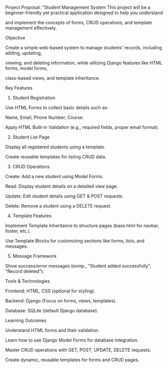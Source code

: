 Project Proposal: "Student Management System
This project will be a beginner-friendly yet practical application designed to help you understand

and implement the concepts of forms, CRUD operations, and template management effectively.

Objective

Create a simple web-based system to manage students' records, including adding, updating,

viewing, and deleting information, while utilizing Django features like HTML forms, model forms,

class-based views, and template inheritance.

Key Features

1. Student Registration

Use HTML Forms to collect basic details such as:

Name, Email, Phone Number, Course.

Apply HTML Built-in Validation (e.g., required fields, proper email format).

2. Student List Page

Display all registered students using a template.

Create reusable templates for listing CRUD data.

3. CRUD Operations

Create: Add a new student using Model Forms.

Read: Display student details on a detailed view page.

Update: Edit student details using GET & POST requests.

Delete: Remove a student using a DELETE request.

4. Template Features

Implement Template Inheritance to structure pages (base.html for navbar, footer, etc.).

Use Template Blocks for customizing sections like forms, lists, and messages.

5. Message Framework

Show success/error messages (exmp., "Student added successfully", "Record deleted").

Tools & Technologies

Frontend: HTML, CSS (optional for styling).

Backend: Django (Focus on forms, views, templates).

Database: SQLite (default Django database).

Learning Outcomes

Understand HTML forms and their validation.

Learn how to use Django Model Forms for database integration.

Master CRUD operations with GET, POST, UPDATE, DELETE requests.

Create dynamic, reusable templates for forms and CRUD pages.